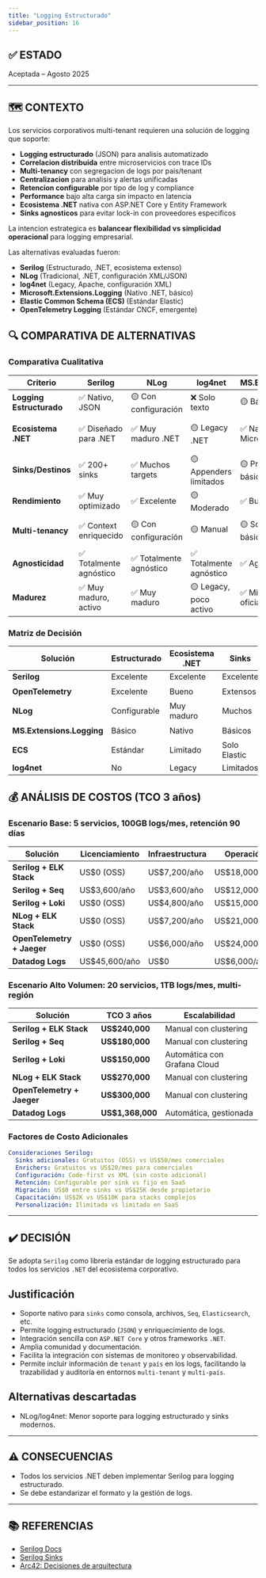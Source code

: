 ```yaml
---
title: "Logging Estructurado"
sidebar_position: 16
---
```


## ✅ ESTADO

Aceptada – Agosto 2025

---

## 🗺️ CONTEXTO

Los servicios corporativos multi-tenant requieren una solución de logging que soporte:

- **Logging estructurado** (JSON) para analisis automatizado
- **Correlacion distribuida** entre microservicios con trace IDs
- **Multi-tenancy** con segregacion de logs por pais/tenant
- **Centralizacion** para analisis y alertas unificadas
- **Retencion configurable** por tipo de log y compliance
- **Performance** bajo alta carga sin impacto en latencia
- **Ecosistema .NET** nativa con ASP.NET Core y Entity Framework
- **Sinks agnosticos** para evitar lock-in con proveedores especificos

La intencion estrategica es **balancear flexibilidad vs simplicidad operacional** para logging empresarial.

Las alternativas evaluadas fueron:

- **Serilog** (Estructurado, .NET, ecosistema extenso)
- **NLog** (Tradicional, .NET, configuración XML/JSON)
- **log4net** (Legacy, Apache, configuración XML)
- **Microsoft.Extensions.Logging** (Nativo .NET, básico)
- **Elastic Common Schema (ECS)** (Estándar Elastic)
- **OpenTelemetry Logging** (Estándar CNCF, emergente)

## 🔍 COMPARATIVA DE ALTERNATIVAS

### Comparativa Cualitativa

| Criterio | Serilog | NLog | log4net | MS.Ext.Logging | ECS | OpenTelemetry |
|----------|---------|------|---------|----------------|-----|---------------|
| **Logging Estructurado** | ✅ Nativo, JSON | 🟡 Con configuración | ❌ Solo texto | 🟡 Básico | ✅ Estándar Elastic | ✅ Estándar CNCF |
| **Ecosistema .NET** | ✅ Diseñado para .NET | ✅ Muy maduro .NET | 🟡 Legacy .NET | ✅ Nativo Microsoft | 🟡 Requiere integración | ✅ Soporte oficial |
| **Sinks/Destinos** | ✅ 200+ sinks | ✅ Muchos targets | 🟡 Appenders limitados | 🟡 Providers básicos | 🟡 Solo Elastic | ✅ Exporters extensos |
| **Rendimiento** | ✅ Muy optimizado | ✅ Excelente | 🟡 Moderado | ✅ Bueno | ✅ Bueno | ✅ Bueno |
| **Multi-tenancy** | ✅ Context enriquecido | 🟡 Con configuración | 🟡 Manual | 🟡 Scopes básicos | ✅ Contexto rico | ✅ Contexto avanzado |
| **Agnosticidad** | ✅ Totalmente agnóstico | ✅ Totalmente agnóstico | ✅ Totalmente agnóstico | ✅ Agnóstico | 🟡 Elastic-oriented | ✅ Estándar abierto |
| **Madurez** | ✅ Muy maduro, activo | ✅ Muy maduro | 🟡 Legacy, poco activo | ✅ Microsoft oficial | 🟡 Emergente | 🟡 Emergente |

### Matriz de Decisión

| Solución | Estructurado | Ecosistema .NET | Sinks | Rendimiento | Recomendación |
|----------|--------------|-----------------|-------|-------------|---------------|
| **Serilog** | Excelente | Excelente | Excelente | Excelente | ✅ **Seleccionada** |
| **OpenTelemetry** | Excelente | Bueno | Extensos | Bueno | 🟡 Alternativa |
| **NLog** | Configurable | Muy maduro | Muchos | Excelente | 🟡 Considerada |
| **MS.Extensions.Logging** | Básico | Nativo | Básicos | Bueno | 🟡 Considerada |
| **ECS** | Estándar | Limitado | Solo Elastic | Bueno | ❌ Descartada |
| **log4net** | No | Legacy | Limitados | Moderado | ❌ Descartada |

## 💰 ANÁLISIS DE COSTOS (TCO 3 años)

### Escenario Base: 5 servicios, 100GB logs/mes, retención 90 días

| Solución | Licenciamiento | Infraestructura | Operación | TCO 3 años |
|----------|----------------|-----------------|-----------|------------|
| **Serilog + ELK Stack** | US$0 (OSS) | US$7,200/año | US$18,000/año | **US$75,600** |
| **Serilog + Seq** | US$3,600/año | US$3,600/año | US$12,000/año | **US$57,600** |
| **Serilog + Loki** | US$0 (OSS) | US$4,800/año | US$15,000/año | **US$59,400** |
| **NLog + ELK Stack** | US$0 (OSS) | US$7,200/año | US$21,000/año | **US$84,600** |
| **OpenTelemetry + Jaeger** | US$0 (OSS) | US$6,000/año | US$24,000/año | **US$90,000** |
| **Datadog Logs** | US$45,600/año | US$0 | US$6,000/año | **US$154,800** |

### Escenario Alto Volumen: 20 servicios, 1TB logs/mes, multi-región

| Solución | TCO 3 años | Escalabilidad |
|----------|------------|---------------|
| **Serilog + ELK Stack** | **US$240,000** | Manual con clustering |
| **Serilog + Seq** | **US$180,000** | Manual con clustering |
| **Serilog + Loki** | **US$150,000** | Automática con Grafana Cloud |
| **NLog + ELK Stack** | **US$270,000** | Manual con clustering |
| **OpenTelemetry + Jaeger** | **US$300,000** | Manual con clustering |
| **Datadog Logs** | **US$1,368,000** | Automática, gestionada |

### Factores de Costo Adicionales

```yaml
Consideraciones Serilog:
  Sinks adicionales: Gratuitos (OSS) vs US$50/mes comerciales
  Enrichers: Gratuitos vs US$20/mes para comerciales
  Configuración: Code-first vs XML (sin costo adicional)
  Retención: Configurable por sink vs fijo en SaaS
  Migración: US$0 entre sinks vs US$25K desde propietario
  Capacitación: US$2K vs US$10K para stacks complejos
  Personalización: Ilimitada vs limitada en SaaS
```

---

## ✔️ DECISIÓN

Se adopta `Serilog` como librería estándar de logging estructurado para todos los servicios `.NET` del ecosistema corporativo.

## Justificación

- Soporte nativo para `sinks` como consola, archivos, `Seq`, `Elasticsearch`, etc.
- Permite logging estructurado (`JSON`) y enriquecimiento de logs.
- Integración sencilla con `ASP.NET Core` y otros frameworks `.NET`.
- Amplia comunidad y documentación.
- Facilita la integración con sistemas de monitoreo y observabilidad.
- Permite incluir información de `tenant` y `país` en los logs, facilitando la trazabilidad y auditoría en entornos `multi-tenant` y `multi-país`.

## Alternativas descartadas

- NLog/log4net: Menor soporte para logging estructurado y sinks modernos.

---

## ⚠️ CONSECUENCIAS

- Todos los servicios .NET deben implementar Serilog para logging estructurado.
- Se debe estandarizar el formato y la gestión de logs.

---

## 📚 REFERENCIAS

- [Serilog Docs](https://serilog.net/)
- [Serilog Sinks](https://github.com/serilog/serilog/wiki/Provided-Sinks)
- [Arc42: Decisiones de arquitectura](https://arc42.org/decision/)
